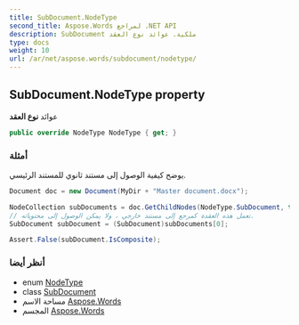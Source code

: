 ```yaml
---
title: SubDocument.NodeType
second_title: Aspose.Words لمراجع .NET API
description: SubDocument ملكية. عوائد نوع العقد
type: docs
weight: 10
url: /ar/net/aspose.words/subdocument/nodetype/
---
```

## SubDocument.NodeType property

عوائد **نوع العقد**

```csharp
public override NodeType NodeType { get; }
```

### أمثلة

يوضح كيفية الوصول إلى مستند ثانوي للمستند الرئيسي.

```csharp
Document doc = new Document(MyDir + "Master document.docx");

NodeCollection subDocuments = doc.GetChildNodes(NodeType.SubDocument, true);
// تعمل هذه العقدة كمرجع إلى مستند خارجي ، ولا يمكن الوصول إلى محتوياته.
SubDocument subDocument = (SubDocument)subDocuments[0];

Assert.False(subDocument.IsComposite);
```

### أنظر أيضا

* enum [NodeType](../../nodetype/)
* class [SubDocument](../)
* مساحة الاسم [Aspose.Words](../../subdocument/)
* المجسم [Aspose.Words](../../../)


